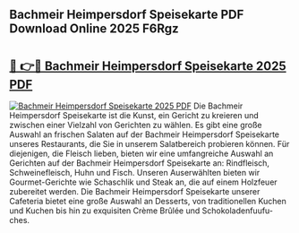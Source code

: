 ## Bachmeir Heimpersdorf Speisekarte PDF Download Online 2025 F6Rgz

# <h2><a href="http://gc8plg.nevu.top/?p=Bachmeir+Heimpersdorf+Speisekarte">🔗 👉🔴 Bachmeir Heimpersdorf Speisekarte 2025 PDF</a></h2>

[![Bachmeir Heimpersdorf Speisekarte 2025 PDF](https://i.imgur.com/dBaPXMq.png)](http://gc8plg.nevu.top/?p=Bachmeir+Heimpersdorf+Speisekarte)
Die Bachmeir Heimpersdorf Speisekarte ist die Kunst, ein Gericht zu kreieren und zwischen einer Vielzahl von Gerichten zu wählen. Es gibt eine große Auswahl an frischen Salaten auf der Bachmeir Heimpersdorf Speisekarte unseres Restaurants, die Sie in unserem Salatbereich probieren können. Für diejenigen, die Fleisch lieben, bieten wir eine umfangreiche Auswahl an Gerichten auf der Bachmeir Heimpersdorf Speisekarte an: Rindfleisch, Schweinefleisch, Huhn und Fisch. Unseren Auserwählten bieten wir Gourmet-Gerichte wie Schaschlik und Steak an, die auf einem Holzfeuer zubereitet werden. Die Bachmeir Heimpersdorf Speisekarte unserer Cafeteria bietet eine große Auswahl an Desserts, von traditionellen Kuchen und Kuchen bis hin zu exquisiten Crème Brûlée und Schokoladenfuufu-ches.
